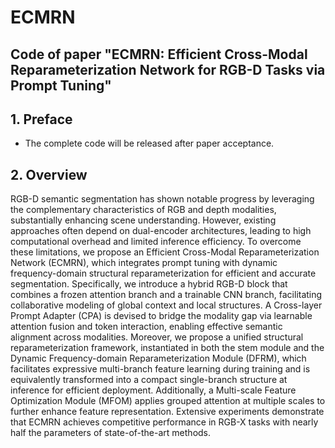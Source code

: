 # ECMRN

## Code of paper "ECMRN: Efficient Cross-Modal Reparameterization Network for RGB-D Tasks via Prompt Tuning"
## 1. Preface
- The complete code will be released after paper acceptance.

## 2. Overview
RGB-D semantic segmentation has shown notable progress by leveraging the complementary characteristics of RGB and depth modalities, substantially enhancing scene understanding. However, existing approaches often depend on dual-encoder architectures, leading to high computational overhead and limited inference efficiency. To overcome these limitations, we propose an Efficient Cross-Modal Reparameterization Network (ECMRN), which integrates prompt tuning with dynamic frequency-domain structural reparameterization for efficient and accurate segmentation. Specifically, we introduce a hybrid RGB-D block that combines a frozen attention branch and a trainable CNN branch, facilitating collaborative modeling of global context and local structures. A Cross-layer Prompt Adapter (CPA) is devised to bridge the modality gap via learnable attention fusion and token interaction, enabling effective semantic alignment across modalities. Moreover, we propose a unified structural reparameterization framework, instantiated in both the stem module and the Dynamic Frequency-domain Reparameterization Module (DFRM), which facilitates expressive multi-branch feature learning during training and is equivalently transformed into a compact single-branch structure at inference for efficient deployment. Additionally, a Multi-scale Feature Optimization Module (MFOM) applies grouped attention at multiple scales to further enhance feature representation. Extensive experiments demonstrate that ECMRN achieves competitive performance in RGB-X tasks with nearly half the parameters of state-of-the-art methods. 
